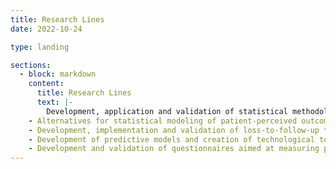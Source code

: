 ```yaml
---
title: Research Lines
date: 2022-10-24

type: landing

sections:
  - block: markdown
    content:
      title: Research Lines
      text: |-
        Development, application and validation of statistical methodology in the field of Biosanitary and Experimental Sciences, providing methodological support to groups in these areas, trying to respond to real problems and promoting the transfer of research. Specific lines of research:<\br>
    - Alternatives for statistical modeling of patient-perceived outcomes and applications.
    - Development, implementation and validation of loss-to-follow-up treatment methods in longitudinal studies.
    - Development of predictive models and creation of technological tools for use in clinical practice.
    - Development and validation of questionnaires aimed at measuring patient-perceived outcomes.      
---
```

